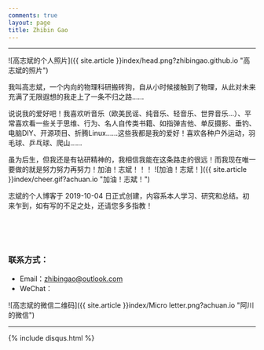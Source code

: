 ```yaml
---
comments: true
layout: page
title: Zhibin Gao
---
```

---

![高志斌的个人照片]({{ site.article }}index/head.png?zhibingao.github.io "高志斌的照片")

我叫高志斌，一个内向的物理科研搬砖狗，自从小时候接触到了物理，从此对未来充满了无限遐想的我走上了一条不归之路......<br>

说说我的爱好吧！我喜欢听音乐（欧美民谣、纯音乐、轻音乐、世界音乐...）、平常喜欢看一些关于思维、行为、名人自传类书籍、如指弹吉他、单反摄影、垂钓、电脑DIY、开源项目、折腾Linux......这些我都是我的爱好！喜欢各种户外运动，羽毛球、乒乓球、爬山......<br>

虽为后生，但我还是有钻研精神的，我相信我能在这条路走的很远！而我现在唯一要做的就是努力努力再努力！加油！志斌！！！ ![加油！志斌！]({{ site.article }}index/cheer.gif?achuan.io "加油！志斌！")<br>

志斌的个人博客于 2019-10-04 日正式创建，内容系本人学习、研究和总结。初来乍到，如有写的不足之处，还请您多多指教！<br>


<br><br><br>

### 联系方式：

- Email：<zhibingao@outlook.com><br>
- WeChat：<br>

![高志斌的微信二维码]({{ site.article }}index/Micro letter.png?achuan.io "阿川的微信")

---

[1]: http://www.dxinfo.com?achuan.io

{% include disqus.html %}
